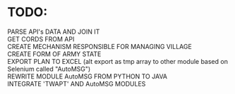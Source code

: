 # TODO:  
PARSE API's DATA AND JOIN IT  
GET CORDS FROM API  
CREATE MECHANISM RESPONSIBLE FOR MANAGING VILLAGE  
CREATE FORM OF ARMY STATE  
EXPORT PLAN TO EXCEL (alt export as tmp array to other module based on Selenium called "AutoMSG")  
REWRITE MODULE AutoMSG FROM PYTHON TO JAVA  
INTEGRATE 'TWAPT' AND AutoMSG MODULES  
